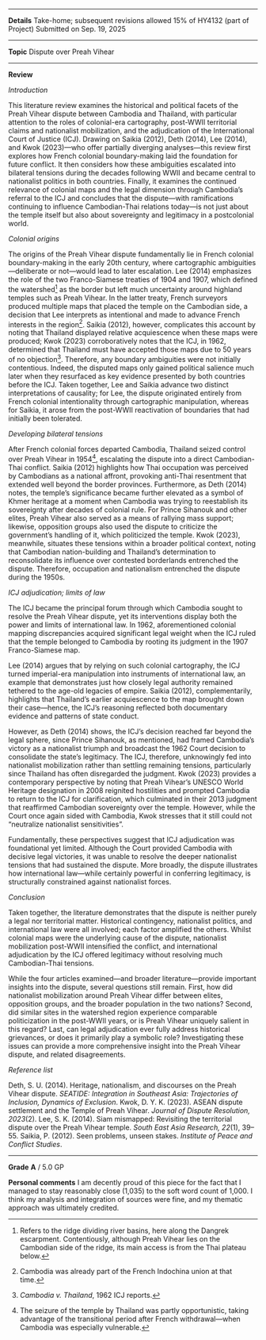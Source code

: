 ****

**Details**
Take-home; subsequent revisions allowed
15% of HY4132 (part of Project)
Submitted on Sep. 19, 2025

****

**Topic**
Dispute over Preah Vihear

****

**Review**

*Introduction*

This literature review examines the historical and political facets of the Preah Vihear dispute between Cambodia and Thailand, with particular attention to the roles of colonial-era cartography, post-WWII territorial claims and nationalist mobilization, and the adjudication of the International Court of Justice (ICJ). Drawing on Saikia (2012), Deth (2014), Lee (2014), and Kwok (2023)—who offer partially diverging analyses—this review first explores how French colonial boundary-making laid the foundation for future conflict. It then considers how these ambiguities escalated into bilateral tensions during the decades following WWII and became central to nationalist politics in both countries. Finally, it examines the continued relevance of colonial maps and the legal dimension through Cambodia’s referral to the ICJ and concludes that the dispute—with ramifications continuing to influence Cambodian-Thai relations today—is not just about the temple itself but also about sovereignty and legitimacy in a postcolonial world.

*Colonial origins*

The origins of the Preah Vihear dispute fundamentally lie in French colonial boundary-making in the early 20th century, where cartographic ambiguities—deliberate or not—would lead to later escalation. Lee (2014) emphasizes the role of the two Franco-Siamese treaties of 1904 and 1907, which defined the watershed[^1] as the border but left much uncertainty around highland temples such as Preah Vihear. In the latter treaty, French surveyors produced multiple maps that placed the temple on the Cambodian side, a decision that Lee interprets as intentional and made to advance French interests in the region[^2]. Saikia (2012), however, complicates this account by noting that Thailand displayed relative acquiescence when these maps were produced; Kwok (2023) corroboratively notes that the ICJ, in 1962, determined that Thailand must have accepted those maps due to 50 years of no objection[^3]. Therefore, any boundary ambiguities were not initially contentious. Indeed, the disputed maps only gained political salience much later when they resurfaced as key evidence presented by both countries before the ICJ. Taken together, Lee and Saikia advance two distinct interpretations of causality; for Lee, the dispute originated entirely from French colonial intentionality through cartographic manipulation, whereas for Saikia, it arose from the post-WWII reactivation of boundaries that had initially been tolerated.

*Developing bilateral tensions*

After French colonial forces departed Cambodia, Thailand seized control over Preah Vihear in 1954[^4], escalating the dispute into a direct Cambodian-Thai conflict. Saikia (2012) highlights how Thai occupation was perceived by Cambodians as a national affront, provoking anti-Thai resentment that extended well beyond the border provinces. Furthermore, as Deth (2014) notes, the temple’s significance became further elevated as a symbol of Khmer heritage at a moment when Cambodia was trying to reestablish its sovereignty after decades of colonial rule. For Prince Sihanouk and other elites, Preah Vihear also served as a means of rallying mass support; likewise, opposition groups also used the dispute to criticize the government’s handling of it, which politicized the temple. Kwok (2023), meanwhile, situates these tensions within a broader political context, noting that Cambodian nation-building and Thailand’s determination to reconsolidate its influence over contested borderlands entrenched the dispute. Therefore, occupation and nationalism entrenched the dispute during the 1950s. 

*ICJ adjudication; limits of law*

The ICJ became the principal forum through which Cambodia sought to resolve the Preah Vihear dispute, yet its interventions display both the power and limits of international law. In 1962, aforementioned colonial mapping discrepancies acquired significant legal weight when the ICJ ruled that the temple belonged to Cambodia by rooting its judgment in the 1907 Franco-Siamese map.

Lee (2014) argues that by relying on such colonial cartography, the ICJ turned imperial-era manipulation into instruments of international law, an example that demonstrates just how closely legal authority remained tethered to the age-old legacies of empire. Saikia (2012), complementarily, highlights that Thailand’s earlier acquiescence to the map brought down their case—hence, the ICJ’s reasoning reflected both documentary evidence and patterns of state conduct.

However, as Deth (2014) shows, the ICJ’s decision reached far beyond the legal sphere, since Prince Sihanouk, as mentioned, had framed Cambodia’s victory as a nationalist triumph and broadcast the 1962 Court decision to consolidate the state’s legitimacy. The ICJ, therefore, unknowingly fed into nationalist mobilization rather than settling remaining tensions, particularly since Thailand has often disregarded the judgment. Kwok (2023) provides a contemporary perspective by noting that Preah Vihear’s UNESCO World Heritage designation in 2008 reignited hostilities and prompted Cambodia to return to the ICJ for clarification, which culminated in their 2013 judgment that reaffirmed Cambodian sovereignty over the temple. However, while the Court once again sided with Cambodia, Kwok stresses that it still could not “neutralize nationalist sensitivities”.

Fundamentally, these perspectives suggest that ICJ adjudication was foundational yet limited. Although the Court provided Cambodia with decisive legal victories, it was unable to resolve the deeper nationalist tensions that had sustained the dispute. More broadly, the dispute illustrates how international law—while certainly powerful in conferring legitimacy, is structurally constrained against nationalist forces.

*Conclusion*

Taken together, the literature demonstrates that the dispute is neither purely a legal nor territorial matter. Historical contingency, nationalist politics, and international law were all involved; each factor amplified the others. Whilst colonial maps were the underlying cause of the dispute, nationalist mobilization post-WWII intensified the conflict, and international adjudication by the ICJ offered legitimacy without resolving much Cambodian-Thai tensions.

While the four articles examined—and broader literature—provide important insights into the dispute, several questions still remain. First, how did nationalist mobilization around Preah Vihear differ between elites, opposition groups, and the broader population in the two nations? Second, did similar sites in the watershed region experience comparable politicization in the post-WWII years, or is Preah Vihear uniquely salient in this regard? Last, can legal adjudication ever fully address historical grievances, or does it primarily play a symbolic role? Investigating these issues can provide a more comprehensive insight into the Preah Vihear dispute, and related disagreements.

*Reference list*

Deth, S. U. (2014). Heritage, nationalism, and discourses on the Preah Vihear dispute. *SEATIDE: Integration in Southeast Asia: Trajectories of Inclusion, Dynamics of Exclusion*.
Kwok, D. Y. K. (2023). ASEAN dispute settlement and the Temple of Preah Vihear. *Journal of Dispute Resolution, 2023*(2).
Lee, S. K. (2014). Siam mismapped: Revisiting the territorial dispute over the Preah Vihear temple. *South East Asia Research, 22*(1), 39–55.
Saikia, P. (2012). Seen problems, unseen stakes. *Institute of Peace and Conflict Studies*.

[^1]: Refers to the ridge dividing river basins, here along the Dangrek escarpment. Contentiously, although Preah Vihear lies on the Cambodian side of the ridge, its main access is from the Thai plateau below.
[^2]: Cambodia was already part of the French Indochina union at that time.
[^3]: *Cambodia v. Thailand*, 1962 ICJ reports.
[^4]: The seizure of the temple by Thailand was partly opportunistic, taking advantage of the transitional period after French withdrawal—when Cambodia was especially vulnerable.

****

**Grade**
**A** / 5.0 GP

**Personal comments**
I am decently proud of this piece for the fact that I managed to stay reasonably close (1,035) to the soft word count of 1,000. I think my analysis and integration of sources were fine, and my thematic approach was ultimately credited.

